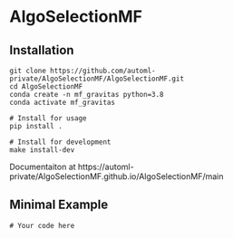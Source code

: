 # AlgoSelectionMF



## Installation
```
git clone https://github.com/automl-private/AlgoSelectionMF/AlgoSelectionMF.git
cd AlgoSelectionMF
conda create -n mf_gravitas python=3.8
conda activate mf_gravitas

# Install for usage
pip install .

# Install for development
make install-dev
```

Documentaiton at https://automl-private/AlgoSelectionMF.github.io/AlgoSelectionMF/main

## Minimal Example

```
# Your code here
```
